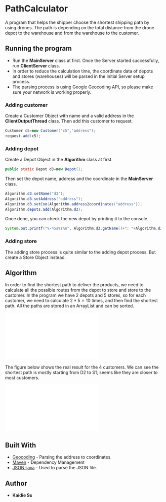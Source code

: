 # PathCalculator

A program that helps the shipper choose the shortest shipping path by using drones. The path is depending on the total distance from the drone depot to the warehouse and from the warehouse to the customer.


## Running the program

- Run the **MainServer** class at first. Once the Server started successfully, run **ClientServer** class.
- In order to reduce the calculation time, the coordinate data of depots and stores (warehouses) will be parsed in the initial Server setup process.
- The parsing process is using Google Geocoding API, so please make sure your network is working properly.

### Adding customer

Create a Customer Object with name and a valid address in the **ClientOutputThread** class. Then add this customer to request.

```java
Customer c5=new Customer("c5","address");
request.add(c5);
```

### Adding depot

Create a Depot Object in the **Algorithm** class at first.

```java
public static Depot d3=new Depot();
```
Then set the depot name, address and the coordinate in the **MainServer** class.

```java
Algorithm.d3.setName("d3");
Algorithm.d3.setAddress("address");
Algorithm.d3.setCoo(Algorithm.address2coordinates("address"));
Algorithm.depots.add(Algorithm.d3);
```
Once done, you can check the new depot by printing it to the console.

```java
System.out.printf("%-45s%s%n", Algorithm.d3.getName()+": "+Algorithm.d3.getAddress(), Algorithm.d3.getCoo());
```

### Adding store

The adding store process is quite similar to the adding depot process. But create a Store Object instead.



## Algorithm

In order to find the shortest path to deliver the products, we need to calculate all the possible routes from the depot to store and store to the customer. In the program we have 2 depots and 5 stores, so for each customer, we need to calculate $2*5=10$ times, and then find the shortest path. All the paths are stored in an ArrayList and can be sorted.

![](imgs/pic_1.pdf)

The figure below shows the real result for the 4 customers. We can see the shortest path is mostly starting from D2 to S1, seems like they are closer to most customers.

![](imgs/pic_2.pdf)

## Built With

* [Geocoding](https://developers.google.com/maps/documentation/geocoding/start) - Parsing the address to coordinates.
* [Maven](https://maven.apache.org/) - Dependency Management
* [JSON-java](https://github.com/stleary/JSON-java) - Used to parse the JSON file.

## Author

* **Kaidie Su** 
